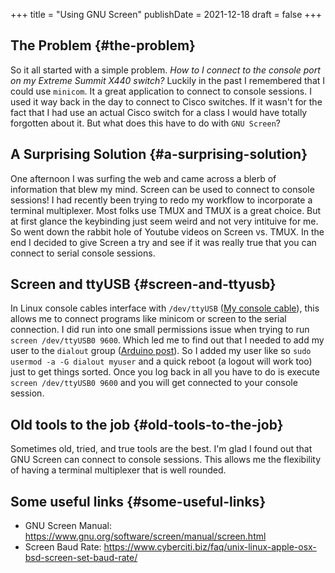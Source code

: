 +++
title = "Using GNU Screen"
publishDate = 2021-12-18
draft = false
+++

## The Problem {#the-problem}

So it all started with a simple problem. _How to I connect to the console port on my Extreme Summit X440 switch?_ Luckily in the past I remembered that I could use `minicom`. It a great application to connect to console sessions. I used it way back in the day to connect to Cisco switches. If it wasn't for the fact that I had use an actual Cisco switch for a class I would have totally forgotten about it. But what does this have to do with `GNU Screen`?


## A Surprising Solution {#a-surprising-solution}

One afternoon I was surfing the web and came across a blerb of information that blew my mind. Screen can be used to connect to console sessions! I had recently been trying to redo my workflow to incorporate a terminal multiplexer. Most folks use TMUX and TMUX is a great choice. But at first glance the keybinding just seem weird and not very intituive for me. So went down the rabbit hole of Youtube videos on Screen vs. TMUX. In the end I decided to give Screen a try and see if it was really true that you can connect to serial console sessions.


## Screen and ttyUSB {#screen-and-ttyusb}

In Linux console cables interface with `/dev/ttyUSB` ([My console cable](https://www.amazon.com/OIKWAN-Compatible-Opengear-Aruba%EF%BC%8CJuniper-Switches/dp/B075V1RGQK/ref=sr_1_1_sspa?crid=2MB6VVSMG5FAG&keywords=console%2Bcable&qid=1639881636&sprefix=console%2Bcabl%2Caps%2C190&sr=8-1-spons&spLa=ZW5jcnlwdGVkUXVhbGlmaWVyPUFIMExNREg5MUozSEcmZW5jcnlwdGVkSWQ9QTEwMjA3NzIzSEIwVllKTTBOM0JCJmVuY3J5cHRlZEFkSWQ9QTAwOTQxMzgzTEdHNTE3NktaWlVOJndpZGdldE5hbWU9c3BfYXRmJmFjdGlvbj1jbGlja1JlZGlyZWN0JmRvTm90TG9nQ2xpY2s9dHJ1ZQ&th=1)), this allows me to connect programs like minicom or screen to the serial connection. I did run into one small permissions issue when trying to run `screen /dev/ttyUSB0 9600`. Which led me to find out that I needed to add my user to the `dialout` group ([Arduino post](https://www.arduino.cc/en/guide/linux#toc6)). So I added my user like so `sudo usermod -a -G dialout myuser` and a quick reboot (a logout will work too) just to get things sorted. Once you log back in all you have to do is execute `screen /dev/ttyUSB0 9600` and you will get connected to your console session.


## Old tools to the job {#old-tools-to-the-job}

Sometimes old, tried, and true tools are the best. I'm glad I found out that GNU Screen can connect to console sessions. This allows me the flexibility of having a terminal multiplexer that is well rounded.


## Some useful links {#some-useful-links}

-   GNU Screen Manual: <https://www.gnu.org/software/screen/manual/screen.html>
-   Screen Baud Rate: <https://www.cyberciti.biz/faq/unix-linux-apple-osx-bsd-screen-set-baud-rate/>
